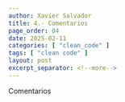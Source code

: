 ```yaml
---
author: Xavier Salvador
title: 4.- Comentarios
page_order: 04
date: 2025-02-11
categories: [ "clean_code" ]
tags: [ "clean code" ]
layout: post
excerpt_separator: <!--more-->
---
```


Comentarios